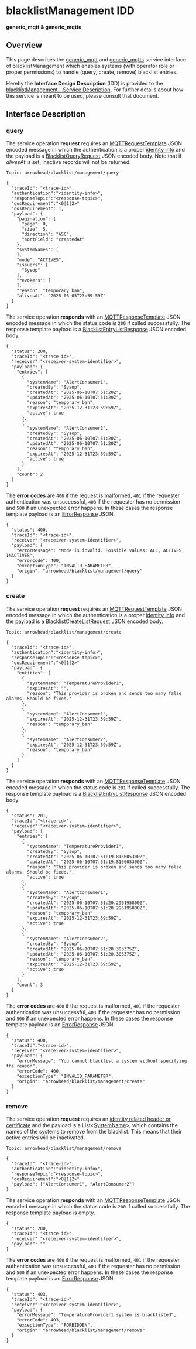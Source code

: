 # blacklistManagement IDD
**generic_mqtt & generic_mqtts**

## Overview

This page describes the [generic_mqtt](../communication-profiles/generic-mqtt-template.md) and [generic_mqtts](../communication-profiles/generic-mqtts-template.md) service interface of blacklistManagement which enables systems (with operator role or proper permissions) to handle (query, create, remove) blacklist entries.

Hereby the **Interface Design Description** (IDD) is provided to the [blacklistManagement - Service Description](../../assets/sd/5_0_0/blacklistManagement_sd.pdf). For further details about how this service is meant to be used, please consult that document.

## Interface Description

### query

The service operation **request** requires an [MQTTRequestTemplate](../data-models/mqtt-request-template.md) JSON encoded message in which the authentication is a proper [identity info](../../api/authentication_policy.md/#mqtt) and the payload is a [BlacklistQueryRequest](../data-models/blacklist-query-request.md) JSON encoded body. Note that if _alivesAt_ is set, inactive records will not be returned.

```
Topic: arrowhead/blacklist/management/query

{
  "traceId": "<trace-id>",
  "authentication":"<identity-info>",
  "responseTopic":"<response-topic>",
  "qosRequirement":"<0|1|2>"
  "qosRequirement": 1,
  "payload": {
    "pagination": {
      "page": 0,
      "size": 5,
      "direction": "ASC",
      "sortField": "createdAt"
    },
    "systemNames": [
    ],
    "mode": "ACTIVES",
    "issuers": [
      "Sysop"
    ],
    "revokers": [
    ],
    "reason": "temporary_ban",
    "alivesAt": "2025-06-05T23:59:59Z"
  }
}
```

The service operation **responds** with an [MQTTResponseTemplate](../data-models/mqtt-response-template.md) JSON encoded message in which the status code is `200` if called successfully. The response template payload is a [BlacklistEntryListResponse](../data-models/blacklist-entry-list-response.md) JSON encoded body.

```
{
  "status": 200,
  "traceId": "<trace-id>",
  "receiver":"<receiver-system-identifier>",
  "payload": {
    "entries": [
      {
        "systemName": "AlertConsumer1",
        "createdBy": "Sysop",
        "createdAt": "2025-06-10T07:51:20Z",
        "updatedAt": "2025-06-10T07:51:20Z",
        "reason": "temporary_ban",
        "expiresAt": "2025-12-31T23:59:59Z",
        "active": true
      },
      {
        "systemName": "AlertConsumer2",
        "createdBy": "Sysop",
        "createdAt": "2025-06-10T07:51:20Z",
        "updatedAt": "2025-06-10T07:51:20Z",
        "reason": "temporary_ban",
        "expiresAt": "2025-12-31T23:59:59Z",
        "active": true
      }
    ],
    "count": 2
  }
}
```
The **error codes** are `400` if the request is malformed, `401` if the requester authentication was unsuccessful, `403` if the requester has no permission and `500` if an unexpected error happens. In these cases the response template payload is an [ErrorResponse](../data-models/error-response.md) JSON.

```
{
  "status": 400,
  "traceId": "<trace-id>",
  "receiver":"<receiver-system-identifier>",
  "payload": {
    "errorMessage": "Mode is invalid. Possible values: ALL, ACTIVES, INACTIVES",
    "errorCode": 400,
    "exceptionType": "INVALID_PARAMETER",
    "origin": "arrowhead/blacklist/management/query"
  }
}
```

### create

The service operation **request** requires an [MQTTRequestTemplate](../data-models/mqtt-request-template.md) JSON encoded message in which the authentication is a proper [identity info](../../api/authentication_policy.md/#mqtt) and the payload is a [BlacklistCreateListRequest](../data-models/blacklist-create-list-request.md) JSON encoded body.

```
Topic: arrowhead/blacklist/management/create

{
  "traceId": "<trace-id>",
  "authentication":"<identity-info>",
  "responseTopic":"<response-topic>",
  "qosRequirement":"<0|1|2>"
  "payload": {
    "entities": [
      {
        "systemName": "TemperatureProvider1",
        "expiresAt": "",
        "reason": "This provider is broken and sends too many false alarms. Should be fixed."
      },
      {
        "systemName": "AlertConsumer1",
        "expiresAt": "2025-12-31T23:59:59Z",
        "reason": "temporary_ban"
      },
      {
        "systemName": "AlertConsumer2",
        "expiresAt": "2025-12-31T23:59:59Z",
        "reason": "temporary_ban"
      }
    ]
  }
}
```

The service operation **responds** with an [MQTTResponseTemplate](../data-models/mqtt-response-template.md) JSON encoded message in which the status code is `201` if called successfully. The response template payload is a [BlacklistEntryListResponse](../data-models/blacklist-entry-list-response.md) JSON encoded body.

```
{
  "status": 201,
  "traceId":"<trace-id>",
  "receiver":"<receiver-system-identifier>",
  "payload": {
    "entries": [
      {
        "systemName": "TemperatureProvider1",
        "createdBy": "Sysop",
        "createdAt": "2025-06-10T07:51:19.816605300Z",
        "updatedAt": "2025-06-10T07:51:19.816605300Z",
        "reason": "This provider is broken and sends too many false alarms. Should be fixed.",
        "active": true
      },
      {
        "systemName": "AlertConsumer1",
        "createdBy": "Sysop",
        "createdAt": "2025-06-10T07:51:20.296195800Z",
        "updatedAt": "2025-06-10T07:51:20.296195800Z",
        "reason": "temporary_ban",
        "expiresAt": "2025-12-31T23:59:59Z",
        "active": true
      },
      {
        "systemName": "AlertConsumer2",
        "createdBy": "Sysop",
        "createdAt": "2025-06-10T07:51:20.303375Z",
        "updatedAt": "2025-06-10T07:51:20.303375Z",
        "reason": "temporary_ban",
        "expiresAt": "2025-12-31T23:59:59Z",
        "active": true
      }
    ],
    "count": 3
  }
}
```

The **error codes** are `400` if the request is malformed, `401` if the requester authentication was unsuccessful, `403` if the requester has no permission and `500` if an unexpected error happens. In these cases the response template payload is an [ErrorResponse](../data-models/error-response.md) JSON.

```
{
  "status": 400,
  "traceId":"<trace-id>",
  "receiver":"<receiver-system-identifier>",
  "payload": {
    "errorMessage": "You cannot blacklist a system without specifying the reason",
    "errorCode": 400,
    "exceptionType": "INVALID_PARAMETER",
    "origin": "arrowhead/blacklist/management/create"
  }
}
```

### remove

The service operation **request** requires an [identity related header or certificate](../authentication_policy.md/#http) and the payload is a List<[SystemName](../primitives.md#systemname)>, which contains the names of the systems to remove from the blacklist. This means that their active entries will be inactivated.

```
Topic: arrowhead/blacklist/management/remove

{
  "traceId": "<trace-id>",
  "authentication":"<identity-info>",
  "responseTopic":"<response-topic>",
  "qosRequirement":"<0|1|2>"
  "payload": ["AlertConsumer1", "AlertConsumer2"]
}
```

The service operation **responds** with an [MQTTResponseTemplate](../data-models/mqtt-response-template.md) JSON encoded message in which the status code is `200` if called successfully. The response template payload is empty.

```
{
  "status": 200,
  "traceId": "<trace-id>",
  "receiver":"<receiver-system-identifier>",
  "payload": ""
}
```

The **error codes** are `400` if the request is malformed, `401` if the requester authentication was unsuccessful, `403` if the requester has no permission and `500` if an unexpected error happens. In these cases the response template payload is an [ErrorResponse](../data-models/error-response.md) JSON.

```
{
  "status": 403,
  "traceId": "<trace-id>",
  "receiver":"<receiver-system-identifier>",
  "payload": {
    "errorMessage": "TemperatureProvider1 system is blacklisted",
    "errorCode": 403,
    "exceptionType": "FORBIDDEN",
    "origin": "arrowhead/blacklist/management/remove"
  }
}
```

